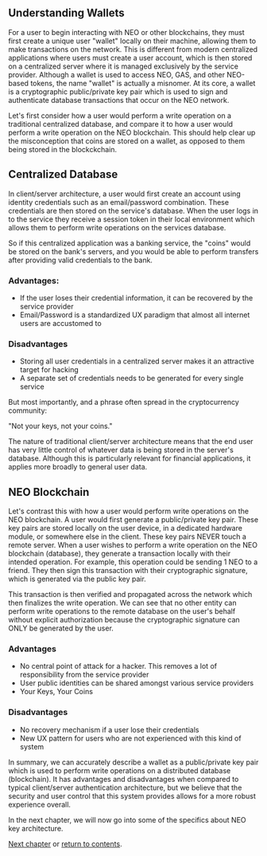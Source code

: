 
## Understanding Wallets
For a user to begin interacting with NEO or other blockchains, they must first create a unique user "wallet" locally on their machine, allowing them to make transactions on the network. This is different from modern centralized applications where users must create a user account, which is then stored on a centralized server where it is managed exclusively by the service provider. Although a wallet is used to access NEO, GAS, and other NEO-based tokens, the name "wallet" is actually a misnomer. At its core, a wallet is a cryptographic public/private key pair which is used to sign and authenticate database transactions that occur on the NEO network.

Let's first consider how a user would perform a write operation on a traditional centralized database, and compare it to how a user would perform a write operation on the NEO blockchain. This should help clear up the misconception that coins are stored on a wallet, as opposed to them being stored in the blockckchain.

## Centralized Database
In client/server architecture, a user would first create an account using identity credentials such as an email/password combination. These credentials are then stored on the service's database. When the user logs in to the service they receive a session token in their local environment which allows them to perform write operations on the services database.

So if this centralized application was a banking service, the "coins" would be stored on the bank's servers, and you would be able to perform transfers after providing valid credentials to the bank.


### Advantages:
* If the user loses their credential information, it can be recovered by the service provider
* Email/Password is a standardized UX paradigm that almost all internet users are accustomed to

### Disadvantages
* Storing all user credentials in a centralized server makes it an attractive target for hacking
* A separate set of credentials needs to be generated for every single service

But most importantly, and a phrase often spread in the cryptocurrency community:

"Not your keys, not your coins."

The nature of traditional client/server architecture means that the end user has very little control of whatever data is being stored in the server's database. Although this is particularly relevant for financial applications, it applies more broadly to general user data.


## NEO Blockchain
Let's contrast this with how a user would perform write operations on the NEO blockchain. A user would first generate a public/private key pair. These key pairs are stored locally on the user device, in a dedicated hardware module, or somewhere else in the client. These key pairs NEVER touch a remote server. When a user wishes to perform a write operation on the NEO blockchain (database), they generate a transaction locally with their intended operation. For example, this operation could be sending 1 NEO to a friend. They then sign this transaction with their cryptographic signature, which is generated via the public key pair.

This transaction is then verified and propagated across the network which then finalizes the write operation. We can see that no other entity can perform write operations to the remote database on the user's behalf without explicit authorization because the cryptographic signature can ONLY be generated by the user.

### Advantages
* No central point of attack for a hacker. This removes a lot of responsibility from the service provider
* User public identities can be shared amongst various service providers
* Your Keys, Your Coins

### Disadvantages
* No recovery mechanism if a user lose their credentials
* New UX pattern for users who are not experienced with this kind of system


In summary, we can accurately describe a wallet as a public/private key pair which is used to perform write operations on a distributed database (blockchain). It has advantages and disadvantages when compared to typical client/server authentication architecture, but we believe that the security and user control that this system provides allows for a more robust experience overall.

In the next chapter, we will now go into some of the specifics about NEO key architecture.

[Next chapter](2-Key_derivation_and_address_generation_on_NEO.md) or [return to contents](2-wallet#contents).


